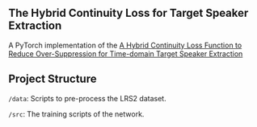 ## The Hybrid Continuity Loss for Target Speaker Extraction

A PyTorch implementation of the [A Hybrid Continuity Loss Function to Reduce Over-Suppression for Time-domain Target Speaker Extraction](https://arxiv.org/abs/2203.16843)

## Project Structure

`/data`: Scripts to pre-process the LRS2 dataset.

`/src`: The training scripts of the network.


